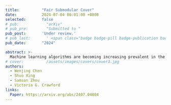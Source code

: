 ```yaml
---
title:          "Fair Submodular Cover"
date:           2024-07-04 00:01:00 +0800
selected:       false
# pub:            "arXiv"
# pub_pre:        "Submitted to "
pub_post:       'Under review.'
# pub_last:       ' <span class="badge badge-pill badge-publication badge-success">Spotlight</span>'
pub_date:       "2024"

abstract: >-
  Machine learning algorithms are becoming increasing prevalent in the modern world, and as a result there has been significant recent study into algorithmic fairness in order to minimize the possibility of unintentional bias or discrimination in these algorithms. Submodular optimization problems also arise in many machine learning applications, including those such as data summarization and clustering where fairness is an important concern. In this paper, we initiate the study of the Fair Submodular Cover Problem (FSC). Given a ground set $U$, a monotone submodular function $f:2^U\to\mathbb{R}_{\ge 0}$, and a threshold $\tau$, the goal of FSC is to find a balanced subset of $U$ with minimum cardinality such that $f(S)\ge\tau$. We first introduce discrete algorithms for FSC that achieve a bicriteria approximation ratio of $(\frac{1}{\varepsilon}, 1-O(\varepsilon))$. We then present a continuous algorithm that achieves a $(\ln\frac{1}{\varepsilon}, 1-O(\varepsilon))$-bicriteria approximation ratio, which matches the best approximation guarantee of submodular cover without a fairness constraint. Finally, we complement our theoretical results with a number of empirical evaluations that demonstrate the efficiency of our algorithms on instances of maximum coverage.
# cover:          /assets/images/covers/cover3.jpg
authors:
  - Wenjing Chen
  - Shuo Xing
  - Samson Zhou
  - Victoria G. Crawford
links:
  Paper: https://arxiv.org/abs/2407.04804
---
```

